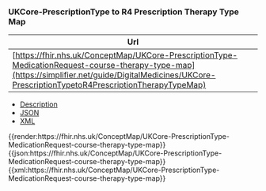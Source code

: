 ### UKCore-PrescriptionType to R4 Prescription Therapy Type Map

| Url |
|--
| [https://fhir.nhs.uk/ConceptMap/UKCore-PrescriptionType-MedicationRequest-course-therapy-type-map](https://simplifier.net/guide/DigitalMedicines/UKCore-PrescriptionTypetoR4PrescriptionTherapyTypeMap) |

<div class="nhsd-!t-margin-bottom-6">
  <ul class="nav nav-tabs" role="tablist">
        <li role="presentation"  class="active">
            <a href="#Description" role="tab" data-toggle="tab">Description</a>
        </li>
        <li role="presentation">
            <a href="#JSON" role="tab" data-toggle="tab">JSON</a>
        </li>
         <li role="presentation">
            <a href="#XML" role="tab" data-toggle="tab">XML</a>
        </li>
  </ul>
  <div class="tab-content snippet">
    <div id="Description" role="tabpanel" class="tab-pane active">
{{render:https://fhir.nhs.uk/ConceptMap/UKCore-PrescriptionType-MedicationRequest-course-therapy-type-map}}
    </div>
    <div id="JSON" role="tabpanel" class="tab-pane">
 {{json:https://fhir.nhs.uk/ConceptMap/UKCore-PrescriptionType-MedicationRequest-course-therapy-type-map}}
    </div>
    <div id="XML" role="tabpanel" class="tab-pane">
 {{xml:https://fhir.nhs.uk/ConceptMap/UKCore-PrescriptionType-MedicationRequest-course-therapy-type-map}}
    </div>
  </div>
</div>

